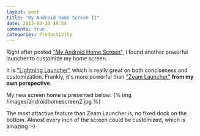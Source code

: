 ```yaml
---
layout: post
title: "My Android Home Screen II"
date: 2013-03-23 19:54
comments: true
categories: Productivity
---
```


Right after posted ["My Android Home Screen"](http://blog.pzheng.info/blog/2013/03/12/my-android-home-screen/), I found another powerful launcher to customize my home screen.

<!--more-->

It is ["Lightning Launcher"](https://play.google.com/store/apps/details?id=net.pierrox.lightning_launcher) which is really great on both conciseness and customization. Frankly, it's more powerful than ["Zeam Launcher"](https://play.google.com/store/apps/details?id=org.zeam) **from my own perspective**. 

My new screen home is presented below:
{% img /images/androidhomescreen2.jpg %}

The most attactive feature than Zeam Launcher is, no fixed dock on the bottom. Almost every inch of the screen could be customized, which is amazing :-)
